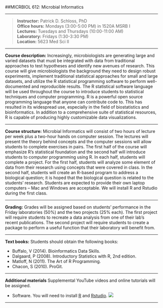 ##MICRBIOL 612:  Microbial Informatics

**********

>**Instructor:**  Patrick D. Schloss, PhD  
>**Office hours:**  Mondays (3:00-5:00 PM) in 1520A MSRB I  
>**Lectures:**  Tuesdays and Thursdays (10:00-11:00 AM)  
>**Laboratory:**  Fridays (1:30-3:30 PM)  
>**Location:** 5623 Med Sci II

**********

**Course description:**  Increasingly, microbiologists are generating large and varied datasets that must be integrated with data from traditional approaches to test hypotheses and identify new avenues of research.  This course will give microbiologists the background they need to design robust experiments, implement traditional statistical approaches for small and large datasets, and utilize the R statistical programming software to perform well-documented and reproducible results.  The R statistical software language will be used throughout the course to introduce students to statistical techniques and computer programming.  R is a powerful open source programming language that anyone can contribute code to.  This has resulted in its widespread use, especially in the field of biostatistics and bioinformatics.  In addition to a comprehensive suite of statistical resources, R is capable of producing highly customizable data visualizations.

**********

**Course structure:**  Microbial Informatics will consist of two hours of lecture per week plus a two-hour hands on computer session.  The lectures will present the theory behind concepts and the computer sessions will allow students to complete exercises in pairs.  The first half of the course will emphasize R’s statistical foundation and the second half will introduce students to computer programming using R.  In each half, students will complete a project.  For the first half, students will analyze some element of data from their research using concepts that were covered in class.  In the second half, students will create an R-based program to address a biological question; it is hoped that the biological question is related to the students’ research.  Students are expected to provide their own laptop computers – Mac and Windows are acceptable.  We will install R and Rstudio during the first class.

**********

**Grading:**  Grades will be assigned based on students’ performance in the Friday laboratories (50%) and the two projects (25% each). The first project will require students to recreate a data analysis from one of their lab’s recent publications. The second project will require students to create a package to perform a useful function that their laboratory will benefit from.

**********

**Text books:**  Students should obtain the following books:

+ Buffalo, V (2014). Bioinformatics Data Skills.
+ Dalgaard, P (2008).  Introductory Statistics with R, 2nd edition.
+ Matloff, N  (2011).  The Art of R Programming.
+ Chacon, S (2010). ProGit.

**********

**Additional materials** Supplemental YouTube videos and online tutorials will be assigned.
 
* Software. You will need to install [R](http://www.r-project.org/) and [Rstudio](http://www.rstudio.com/). ![](/Users/marschmi/Desktop//Rstudio.png)

**********
